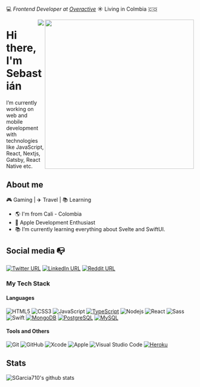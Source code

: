 :computer: _Frontend Developer at [Overactive](https://overactive.com/)_ ☀️ Living in Colmbia :colombia:

<img align="right" width="400" height="400" src="https://instagram.feoh3-1.fna.fbcdn.net/v/t51.2885-15/e35/72767618_530543940843085_5872510229440679720_n.jpg?_nc_ht=instagram.feoh3-1.fna.fbcdn.net&_nc_cat=101&_nc_ohc=QePZ0N-eHRoAX_hftNl&oh=08407c6056b3380fc09d01f51ed9729c&oe=5F30A1C4">

<img align="right" src="http://estruyf-github.azurewebsites.net/api/VisitorHit?user=SGarcia710&repo=SGarcia710&countColorcountColor&countColor=%237B1E7B"/>


# Hi there, I'm Sebastián

I’m currently working on web and mobile development with technologies like JavaScript, React, Nextjs, Gatsby, React Native etc.


## About me 

🎮 Gaming | ✈️ Travel | 📚 Learning

- :earth_americas: I'm from Cali - Colombia
- :iphone: Apple Development Enthusiast
- 📚 I’m currently learning everything about Svelte and SwiftUI.

## Social media :mailbox_with_no_mail:

[![Twitter URL](https://img.shields.io/twitter/url?color=%231DA1F2&label=follow&logo=twitter&logoColor=%231DA1F2&style=flat-square&url=https://twitter.com/sebg96)](https://twitter.com/sebg96)
[![LinkedIn URL](https://img.shields.io/twitter/url?color=%230072b1&label=connect&logo=linkedin&logoColor=%230072b1&style=flat-square&url=https://www.linkedin.com/in/sebastian-garcia-ospina/)](https://www.linkedin.com/in/sebastian-garcia-ospina/)
[![Reddit URL](https://img.shields.io/twitter/url?color=orange&label=follow&logo=reddit&logoColor=orange&style=flat-square&url=https://www.reddit.com/user/ImLotus)](https://www.reddit.com/user/ImLotus)

### My Tech Stack

#### Languages
![HTML5](https://img.shields.io/badge/-HTML5-%23E44D27?style=flat-square&logo=html5&logoColor=ffffff)
![CSS3](https://img.shields.io/badge/-CSS3-%231572B6?style=flat-square&logo=css3)
![JavaScript](https://img.shields.io/badge/-JavaScript-%23F7DF1C?style=flat-square&logo=javascript&logoColor=000000&labelColor=%23F7DF1C&color=%23FFCE5A)
[![TypeScript](https://img.shields.io/badge/-TypeScript-white?style=flat-square&logo=typescript&link=https://github.com/LuizCarlosAbbott/)](https://github.com/LuizCarlosAbbott/)
![Nodejs](https://img.shields.io/badge/-Nodejs-black?style=flat-square&logo=Node.js)
![React](https://img.shields.io/badge/-React-%23282C34?style=flat-square&logo=react)
![Sass](https://img.shields.io/badge/-Sass-%23CC6699?style=flat-square&logo=sass&logoColor=ffffff)
![Swift](https://img.shields.io/badge/Swift-FA7343?style=flat-square&logo=Swift&logoColor=white)
[![MongoDB](https://img.shields.io/badge/-MongoDB-black?style=flat-square&logo=mongodb&link=https://github.com/LuizCarlosAbbott/)](https://github.com/LuizCarlosAbbott/)
[![PostgreSQL](https://img.shields.io/badge/-PostgreSQL-336791?style=flat-square&logo=postgresql&link=https://github.com/LuizCarlosAbbott/)](https://github.com/LuizCarlosAbbott/)
[![MySQL](https://img.shields.io/badge/-MySQL-black?style=flat-square&logo=mysql&link=https://github.com/LuizCarlosAbbott/)](https://github.com/LuizCarlosAbbott/)

#### Tools and Others
![Git](https://img.shields.io/badge/-Git-%23F05032?style=flat-square&logo=git&logoColor=%23ffffff)
![GitHub](https://img.shields.io/badge/-GitHub-181717?style=flat-square&logo=github)
![Xcode](https://img.shields.io/badge/Xcode-1575F9?style=flat-square&logo=Xcode&logoColor=white)
![Apple](https://img.shields.io/badge/iPhone_and_MacBook-999999?style=flat-square&logo=Apple&logoColor=white)
![Visual Studio Code](https://img.shields.io/badge/Visual_Studio_Code-007ACC?style=flat-square&logo=Visual-Studio-Code&logoColor=white)
[![Heroku](https://img.shields.io/badge/-Heroku-430098?style=flat-square&logo=heroku&link=https://github.com/LuizCarlosAbbott/)](https://github.com/LuizCarlosAbbott/)


## Stats
![SGarcia710's github stats](https://github-readme-stats.vercel.app/api?username=SGarcia710&show_icons=true&title_color=fff&icon_color=79ff97&text_color=9f9f9f&bg_color=151515)


